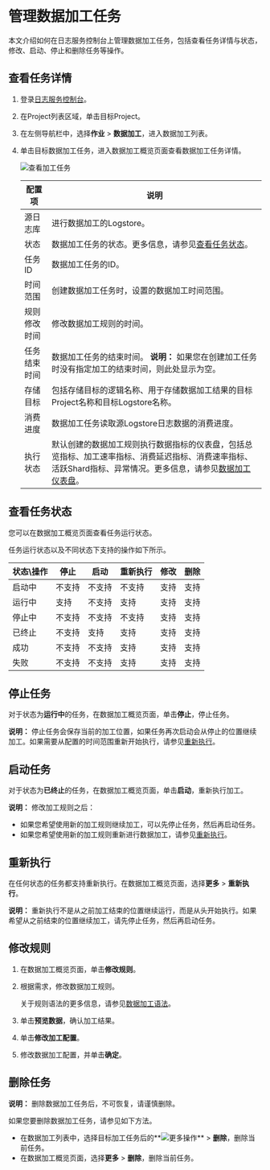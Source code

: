 # 管理数据加工任务

本文介绍如何在日志服务控制台上管理数据加工任务，包括查看任务详情与状态，修改、启动、停止和删除任务等操作。

## 查看任务详情

1.  登录[日志服务控制台](https://sls.console.aliyun.com)。

2.  在Project列表区域，单击目标Project。

3.  在左侧导航栏中，选择**作业** \> **数据加工**，进入数据加工列表。

4.  单击目标数据加工任务，进入数据加工概览页面查看数据加工任务详情。

    ![查看加工任务](https://static-aliyun-doc.oss-accelerate.aliyuncs.com/assets/img/zh-CN/5053749951/p54621.png)

    |配置项|说明|
    |---|--|
    |源日志库|进行数据加工的Logstore。|
    |状态|数据加工任务的状态。更多信息，请参见[查看任务状态](#section_g57_l8g_v5v)。|
    |任务ID|数据加工任务的ID。|
    |时间范围|创建数据加工任务时，设置的数据加工时间范围。|
    |规则修改时间|修改数据加工规则的时间。|
    |任务结束时间|数据加工任务的结束时间。 **说明：** 如果您在创建加工任务时没有指定加工的结束时间，则此处显示为空。 |
    |存储目标|包括存储目标的逻辑名称、用于存储数据加工结果的目标Project名称和目标Logstore名称。|
    |消费进度|数据加工任务读取源Logstore日志数据的消费进度。|
    |执行状态|默认创建的数据加工规则执行数据指标的仪表盘，包括总览指标、加工速率指标、消费延迟指标、消费速率指标、活跃Shard指标、异常情况。更多信息，请参见[数据加工仪表盘](/cn.zh-CN/数据加工/数据加工仪表盘.md)。|


## 查看任务状态

您可以在数据加工概览页面查看任务运行状态。

任务运行状态以及不同状态下支持的操作如下所示。

|状态\\操作|停止|启动|重新执行|修改|删除|
|------|--|--|----|--|--|
|启动中|不支持|不支持|不支持|支持|支持|
|运行中|支持|不支持|支持|支持|支持|
|停止中|不支持|不支持|不支持|支持|支持|
|已终止|不支持|支持|支持|支持|支持|
|成功|不支持|不支持|支持|支持|支持|
|失败|不支持|不支持|支持|支持|支持|

## 停止任务

对于状态为**运行中**的任务，在数据加工概览页面，单击**停止**，停止任务。

**说明：** 停止任务会保存当前的加工位置，如果任务再次启动会从停止的位置继续加工。如果需要从配置的时间范围重新开始执行，请参见[重新执行](#section_e9s_2gf_e5w)。

## 启动任务

对于状态为**已终止**的任务，在数据加工概览页面，单击**启动**，重新执行加工。

**说明：** 修改加工规则之后：

-   如果您希望使用新的加工规则继续加工，可以先停止任务，然后再启动任务。
-   如果您希望使用新的加工规则重新进行数据加工，请参见[重新执行](#section_e9s_2gf_e5w)。

## 重新执行

在任何状态的任务都支持重新执行。在数据加工概览页面，选择**更多** \> **重新执行**。

**说明：** 重新执行不是从之前加工结束的位置继续运行，而是从头开始执行。如果希望从之前结束的位置继续加工，请先停止任务，然后再启动任务。

## 修改规则

1.  在数据加工概览页面，单击**修改规则**。

2.  根据需求，修改数据加工规则。

    关于规则语法的更多信息，请参见[数据加工语法](/cn.zh-CN/数据加工/数据加工语法/语言简介.md)。

3.  单击**预览数据**，确认加工结果。

4.  单击**修改加工配置**。

5.  修改数据加工配置，并单击**确定**。


## 删除任务

**说明：** 删除数据加工任务后，不可恢复，请谨慎删除。

如果您要删除数据加工任务，请参见如下方法。

-   在数据加工列表中，选择目标加工任务后的**![更多操作](https://static-aliyun-doc.oss-accelerate.aliyuncs.com/assets/img/zh-CN/5053749951/p57786.png)** \> **删除**，删除当前任务。
-   在数据加工概览页面，选择**更多** \> **删除**，删除当前任务。

